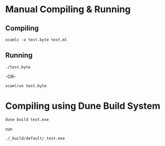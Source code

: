# Manual Compiling & Running

## Compiling

```
ocamlc -o test.byte test.ml
```

## Running

```
./test.byte
```

-OR-

```
ocamlrun test.byte
```

# Compiling using Dune Build System

```
dune build test.exe
```

run

```
./_build/default/_test.exe
```
